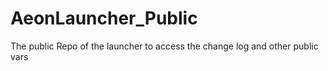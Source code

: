 # AeonLauncher_Public
The public Repo of the launcher to access the change log and other public vars
